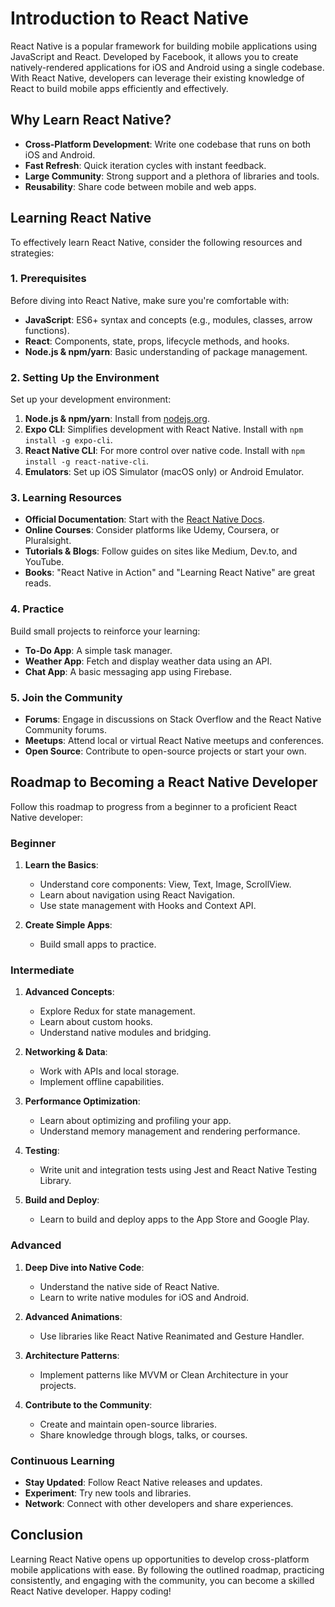 # Introduction to React Native

React Native is a popular framework for building mobile applications using JavaScript and React. Developed by Facebook, it allows you to create natively-rendered applications for iOS and Android using a single codebase. With React Native, developers can leverage their existing knowledge of React to build mobile apps efficiently and effectively.

## Why Learn React Native?

- **Cross-Platform Development**: Write one codebase that runs on both iOS and Android.
- **Fast Refresh**: Quick iteration cycles with instant feedback.
- **Large Community**: Strong support and a plethora of libraries and tools.
- **Reusability**: Share code between mobile and web apps.

## Learning React Native

To effectively learn React Native, consider the following resources and strategies:

### 1. Prerequisites

Before diving into React Native, make sure you're comfortable with:

- **JavaScript**: ES6+ syntax and concepts (e.g., modules, classes, arrow functions).
- **React**: Components, state, props, lifecycle methods, and hooks.
- **Node.js & npm/yarn**: Basic understanding of package management.

### 2. Setting Up the Environment

Set up your development environment:

1. **Node.js & npm/yarn**: Install from [nodejs.org](https://nodejs.org/).
2. **Expo CLI**: Simplifies development with React Native. Install with `npm install -g expo-cli`.
3. **React Native CLI**: For more control over native code. Install with `npm install -g react-native-cli`.
4. **Emulators**: Set up iOS Simulator (macOS only) or Android Emulator.

### 3. Learning Resources

- **Official Documentation**: Start with the [React Native Docs](https://reactnative.dev/docs/getting-started).
- **Online Courses**: Consider platforms like Udemy, Coursera, or Pluralsight.
- **Tutorials & Blogs**: Follow guides on sites like Medium, Dev.to, and YouTube.
- **Books**: "React Native in Action" and "Learning React Native" are great reads.

### 4. Practice

Build small projects to reinforce your learning:

- **To-Do App**: A simple task manager.
- **Weather App**: Fetch and display weather data using an API.
- **Chat App**: A basic messaging app using Firebase.

### 5. Join the Community

- **Forums**: Engage in discussions on Stack Overflow and the React Native Community forums.
- **Meetups**: Attend local or virtual React Native meetups and conferences.
- **Open Source**: Contribute to open-source projects or start your own.

## Roadmap to Becoming a React Native Developer

Follow this roadmap to progress from a beginner to a proficient React Native developer:

### Beginner

1. **Learn the Basics**:

   - Understand core components: View, Text, Image, ScrollView.
   - Learn about navigation using React Navigation.
   - Use state management with Hooks and Context API.

2. **Create Simple Apps**:
   - Build small apps to practice.

### Intermediate

1. **Advanced Concepts**:

   - Explore Redux for state management.
   - Learn about custom hooks.
   - Understand native modules and bridging.

2. **Networking & Data**:

   - Work with APIs and local storage.
   - Implement offline capabilities.

3. **Performance Optimization**:

   - Learn about optimizing and profiling your app.
   - Understand memory management and rendering performance.

4. **Testing**:

   - Write unit and integration tests using Jest and React Native Testing Library.

5. **Build and Deploy**:
   - Learn to build and deploy apps to the App Store and Google Play.

### Advanced

1. **Deep Dive into Native Code**:

   - Understand the native side of React Native.
   - Learn to write native modules for iOS and Android.

2. **Advanced Animations**:

   - Use libraries like React Native Reanimated and Gesture Handler.

3. **Architecture Patterns**:

   - Implement patterns like MVVM or Clean Architecture in your projects.

4. **Contribute to the Community**:
   - Create and maintain open-source libraries.
   - Share knowledge through blogs, talks, or courses.

### Continuous Learning

- **Stay Updated**: Follow React Native releases and updates.
- **Experiment**: Try new tools and libraries.
- **Network**: Connect with other developers and share experiences.

## Conclusion

Learning React Native opens up opportunities to develop cross-platform mobile applications with ease. By following the outlined roadmap, practicing consistently, and engaging with the community, you can become a skilled React Native developer. Happy coding!
